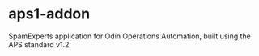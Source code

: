 # aps1-addon
SpamExperts application for Odin Operations Automation, built using the APS standard v1.2
